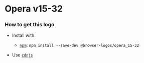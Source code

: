 # Opera v15-32

### How to get this logo

* Install with:
  * [`npm`](https://www.npmjs.com/): `npm install --save-dev @browser-logos/opera_15-32`

* Use [`cdnjs`](https://cdnjs.com/libraries/browser-logos)
